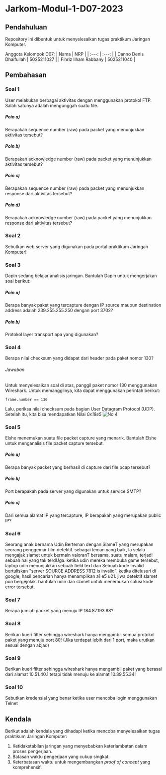 # Jarkom-Modul-1-D07-2023
## Pendahuluan

Repository ini dibentuk untuk menyelesaikan tugas praktikum Jaringan Komputer.

Anggota Kelompok D07:
| Nama | NRP |
| :---: | :---: |
| Danno Denis Dhaifullah | 5025211027 |
| Fihriz Ilham Rabbany | 5025211040 |

## Pembahasan

### Soal 1
User melakukan berbagai aktivitas dengan menggunakan protokol FTP. Salah satunya adalah mengunggah suatu file.
##### Poin a)
Berapakah sequence number (raw) pada packet yang menunjukkan aktivitas tersebut? 
##### Poin b)
Berapakah acknowledge number (raw) pada packet yang menunjukkan aktivitas tersebut? 
##### Poin c)
Berapakah sequence number (raw) pada packet yang menunjukkan response dari aktivitas tersebut?
##### Poin d)
Berapakah acknowledge number (raw) pada packet yang menunjukkan response dari aktivitas tersebut?

### Soal 2
Sebutkan web server yang digunakan pada portal praktikum Jaringan Komputer!

### Soal 3
Dapin sedang belajar analisis jaringan. Bantulah Dapin untuk mengerjakan soal berikut:
##### Poin a)
Berapa banyak paket yang tercapture dengan IP source maupun destination address adalah 239.255.255.250 dengan port 3702?
##### Poin b)
Protokol layer transport apa yang digunakan?

### Soal 4
Berapa nilai checksum yang didapat dari header pada paket nomor 130?
###### Jawaban
Untuk menyelesaikan soal di atas, panggil paket nomor 130 menggunakan Wireshark. Untuk memanggilnya, kita dapat menggunakan perintah berikut:
```
frame.number == 130
```
Lalu, periksa nilai checksum pada bagian User Datagram Protocol (UDP). Setelah itu, kita bisa mendapatkan Nilai *0x18e5*
![No 4](https://github.com/fihrizilhamr/Jarkom-Modul-1-D07-2023/assets/116176265/e3687ce8-269b-497c-a317-4e90d09f899b)

### Soal 5
Elshe menemukan suatu file packet capture yang menarik. Bantulah Elshe untuk menganalisis file packet capture tersebut.
##### Poin a)
Berapa banyak packet yang berhasil di capture dari file pcap tersebut?
##### Poin b)
Port berapakah pada server yang digunakan untuk service SMTP?
##### Poin c)
Dari semua alamat IP yang tercapture, IP berapakah yang merupakan public IP?

### Soal 6
Seorang anak bernama Udin Berteman dengan SlameT yang merupakan seorang penggemar film detektif. sebagai teman yang baik, Ia selalu mengajak slamet untuk bermain valoranT bersama. suatu malam, terjadi sebuah hal yang tak terdUga. ketika udin mereka membuka game tersebut, laptop udin menunjukkan sebuah field text dan Sebuah kode Invalid bertuliskan "server SOURCE ADDRESS 7812 is invalid". ketika ditelusuri di google, hasil pencarian hanya menampilkan a1 e5 u21. jiwa detektif slamet pun bergejolak. bantulah udin dan slamet untuk menemukan solusi kode error tersebut.

### Soal 7
Berapa jumlah packet yang menuju IP 184.87.193.88?

### Soal 8
Berikan kueri filter sehingga wireshark hanya mengambil semua protokol paket yang menuju port 80! (Jika terdapat lebih dari 1 port, maka urutkan sesuai dengan abjad)

### Soal 9
Berikan kueri filter sehingga wireshark hanya mengambil paket yang berasal dari alamat 10.51.40.1 tetapi tidak menuju ke alamat 10.39.55.34!

### Soal 10
Sebutkan kredensial yang benar ketika user mencoba login menggunakan Telnet

## Kendala
Berikut adalah kendala yang dihadapi ketika mencoba menyelesaikan tugas praktikum Jaringan Komputer:
1. Ketidakstabilan jaringan yang menyebabkan keterlambatan dalam proses pengerjaan.
2. Batasan waktu pengerjaan yang cukup singkat.
3. Keterbatasan waktu untuk mengembangkan _proof of concept_ yang komprehensif.
